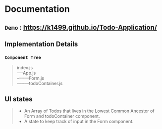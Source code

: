 # Documentation 

## `Demo` : https://k1499.github.io/Todo-Application/ 

## Implementation Details

### `Component Tree`

>index.js\
>---App.js\
>------Form.js\
>------todoContainer.js

## UI states

>- An Array of Todos that lives in the Lowest Common Ancestor of Form and todoContainer component.
>- A state to keep track of input in the Form component.





